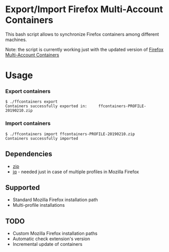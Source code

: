# Export/Import Firefox Multi-Account Containers

This bash script allows to synchronize Firefox containers among different machines.

Note: the script is currently working just with the updated version of [Firefox Multi-Account Containers](https://addons.mozilla.org/es/firefox/addon/multi-account-containers/)

# Usage
### Export containers

```
$ ./ffcontainers export
Containers successfully exported in:	 ffcontainers-PROFILE-20190210.zip
```

### Import containers

```
$ ./ffcontainers import ffcontainers-PROFILE-20190210.zip
Containers successfully imported
```

## Dependencies
- [zip](www.info-zip.org)
- [jq](https://stedolan.github.io/jq/) - needed just in case of multiple profiles in Mozilla Firefox

## Supported
- Standard Mozilla Firefox installation path
- Multi-profile installations

## TODO
- Custom Mozilla Firefox installation paths
- Automatic check extension's version
- Incremental update of containers
